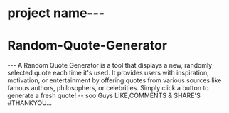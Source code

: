 # project name---
# Random-Quote-Generator
--- A Random Quote Generator is a tool that displays a new, randomly selected quote each time it's used. It provides users with inspiration, motivation, or entertainment by offering quotes from various sources like famous authors, philosophers, or celebrities. Simply click a button to generate a fresh quote!
-- soo Guys LIKE,COMMENTS & SHARE'S
#THANKYOU...
